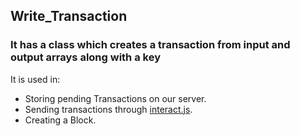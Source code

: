 ## Write_Transaction

### It has a class which creates a transaction from input and output arrays along with a key

It is used in:
* Storing pending Transactions on our server.
* Sending transactions through [interact.js](https://github.com/Shubhankar-Gambhir/IITKBucks/blob/master/Server/interact.js).
* Creating a Block.


        
